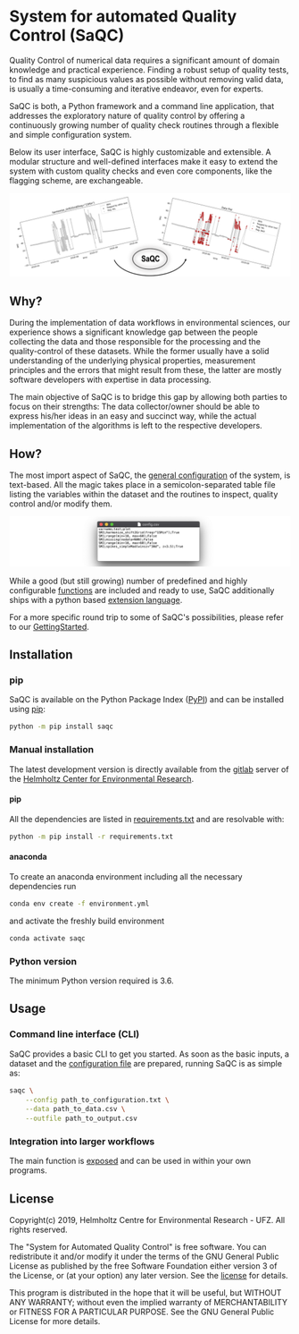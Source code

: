# System for automated Quality Control (SaQC)

Quality Control of numerical data requires a significant amount of
domain knowledge and practical experience. Finding a robust setup of
quality tests, to find as many suspicious values as possible without
removing valid data, is usually a time-consuming and iterative endeavor,
even for experts.

SaQC is both, a Python framework and a command line application, that
addresses the exploratory nature of quality control by offering a
continuously growing number of quality check routines through a flexible
and simple configuration system. 

Below its user interface, SaQC is highly customizable and extensible.
A modular structure and well-defined interfaces make it easy to extend 
the system with custom quality checks and even core components, like
the flagging scheme, are exchangeable.

![SaQC Workflow](docs/images/readme_image.png "SaQC Workflow") 

## Why?
During the implementation of data workflows in environmental sciences,
our experience shows a significant knowledge gap between the people
collecting the data and those responsible for the processing and the
quality-control of these datasets.
While the former usually have a solid understanding of the underlying
physical properties, measurement principles and the errors that might result
from these, the latter are mostly software developers with expertise in
data processing.

The main objective of SaQC is to bridge this gap by allowing both
parties to focus on their strengths: The data collector/owner should be
able to express his/her ideas in an easy and succinct way, while the actual 
implementation of the algorithms is left to the respective developers.


## How?
The most import aspect of SaQC, the [general configuration](docs/ConfigurationFiles.md)
of the system, is text-based. All the magic takes place in a semicolon-separated
table file listing the variables within the dataset and the routines to inspect,
quality control and/or modify them.

![Example config](docs/images/screenshot_config.png "Example config") 

While a good (but still growing) number of predefined and highly configurable
[functions](docs/FunctionIndex.md) are included and ready to use, SaQC
additionally ships with a python based
[extension language](docs/GenericFunctions.md). 

For a more specific round trip to some of SaQC's possibilities, please refer to
our [GettingStarted](docs/GettingStarted.md).


## Installation

### pip
SaQC is available on the Python Package Index ([PyPI](https://pypi.org/)) and
can be installed using [pip](https://pip.pypa.io/en/stable/):
```sh
python -m pip install saqc
```

### Manual installation

The latest development version is directly available from the
[gitlab](https://git.ufz.de/rdm-software/saqc) server of the
[Helmholtz Center for Environmental Research](https://www.ufz.de/index.php?en=33573). 

#### pip

All the dependencies are listed in [requirements.txt](saqc/requirements.txt) and are 
resolvable with:

```sh
python -m pip install -r requirements.txt
```
   
#### anaconda

To create an anaconda environment including all the necessary dependencies run
```sh
conda env create -f environment.yml
```

and activate the freshly build environment
```sh
conda activate saqc
```
   
### Python version
The minimum Python version required is 3.6.

   
## Usage
### Command line interface (CLI)
SaQC provides a basic CLI to get you started. As soon as the basic inputs, 
a dataset and the [configuration file](saqc/docs/ConfigurationFiles.md) are
prepared, running SaQC is as simple as:
```sh
saqc \
    --config path_to_configuration.txt \
    --data path_to_data.csv \
    --outfile path_to_output.csv
```


### Integration into larger workflows
The main function is [exposed](saqc/core/core.py#L79) and can be used in within 
your own programs. 


## License
Copyright(c) 2019, 
Helmholtz Centre for Environmental Research - UFZ. 
All rights reserved.

The "System for Automated Quality Control" is free software. You can 
redistribute it and/or modify it under the terms of the GNU General 
Public License as published by the free Software Foundation either 
version 3 of the License, or (at your option) any later version. See the
[license](LICENSE.txt) for details.

This program is distributed in the hope that it will be useful, but 
WITHOUT ANY WARRANTY; without even the implied warranty of 
MERCHANTABILITY or FITNESS FOR A PARTICULAR PURPOSE. 
See the GNU General Public License for more details.
